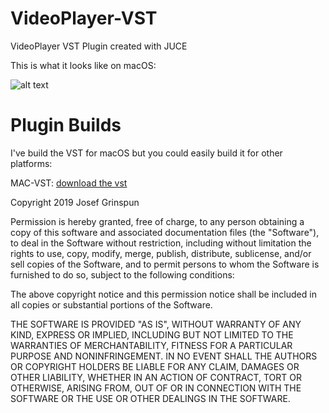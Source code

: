 # VideoPlayer-VST
VideoPlayer VST Plugin created with JUCE

This is what it looks like on macOS:

![alt text](https://image.ibb.co/dvAJBd/Screen_Shot_2018_07_07_at_01_03_07.png)


# Plugin Builds
I've build the VST for macOS but you could easily build it for other platforms:

MAC-VST:
[download the vst](https://github.com/greenspoon/VideoPlayer-VST/releases/tag/v1.0)

Copyright 2019 Josef Grinspun

Permission is hereby granted, free of charge, to any person obtaining a copy of this software and associated documentation files (the "Software"), to deal in the Software without restriction, including without limitation the rights to use, copy, modify, merge, publish, distribute, sublicense, and/or sell copies of the Software, and to permit persons to whom the Software is furnished to do so, subject to the following conditions:

The above copyright notice and this permission notice shall be included in all copies or substantial portions of the Software.

THE SOFTWARE IS PROVIDED "AS IS", WITHOUT WARRANTY OF ANY KIND, EXPRESS OR IMPLIED, INCLUDING BUT NOT LIMITED TO THE WARRANTIES OF MERCHANTABILITY, FITNESS FOR A PARTICULAR PURPOSE AND NONINFRINGEMENT. IN NO EVENT SHALL THE AUTHORS OR COPYRIGHT HOLDERS BE LIABLE FOR ANY CLAIM, DAMAGES OR OTHER LIABILITY, WHETHER IN AN ACTION OF CONTRACT, TORT OR OTHERWISE, ARISING FROM, OUT OF OR IN CONNECTION WITH THE SOFTWARE OR THE USE OR OTHER DEALINGS IN THE SOFTWARE.
